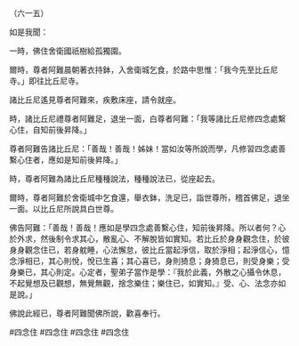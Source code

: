 （六一五）

如是我聞：

一時，佛住舍衛國祇樹給孤獨園。

爾時，尊者阿難晨朝著衣持鉢，入舍衛城乞食，於路中思惟：「我今先至比丘尼寺。」即往比丘尼寺。

諸比丘尼遙見尊者阿難來，疾敷床座，請令就座。

時，諸比丘尼禮尊者阿難足，退坐一面，白尊者阿難：「我等諸比丘尼修四念處繫心住，自知前後昇降。」

尊者阿難告諸比丘尼：「善哉！善哉！姊妹！當如汝等所說而學，凡修習四念處善繫心住者，應如是知前後昇降。」

時，尊者阿難為諸比丘尼種種說法，種種說法已，從座起去。

爾時，尊者阿難於舍衛城中乞食還，舉衣鉢，洗足已，詣世尊所，稽首佛足，退坐一面。以比丘尼所說具白世尊。

佛告阿難：「善哉！善哉！應如是學四念處善繫心住，知前後昇降。所以者何？心於外求，然後制令求其心，散亂心、不解脫皆如實知。若比丘於身身觀念住，於彼身身觀念住已，若身躭睡，心法懈怠，彼比丘當起淨信，取於淨相；起淨信心，憶念淨相已，其心則悅，悅已生喜；其心喜已，身則猗息；身猗息已，則受身樂；受身樂已，其心則定。心定者，聖弟子當作是學：『我於此義，外散之心攝令休息，不起覺想及已觀想，無覺無觀，捨念樂住；樂住已，如實知。』受、心、法念亦如是說。」

佛說此經已，尊者阿難聞佛所說，歡喜奉行。





#四念住
#四念住
#四念住
#四念住
